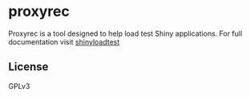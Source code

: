 # proxyrec

Proxyrec is a tool designed to help load test Shiny applications. For full
documentation visit [shinyloadtest](https://github.com/rstudio/shinyloadtest)

## License

GPLv3
